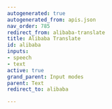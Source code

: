 ```yaml
---
autogenerated: true
autogenerated_from: apis.json
nav_order: 785
redirect_from: alibaba-translate
title: Alibaba Translate
id: alibaba
inputs:
- speech
- text
active: true
grand_parent: Input modes
parent: Text
redirect_to: alibaba

---
```


